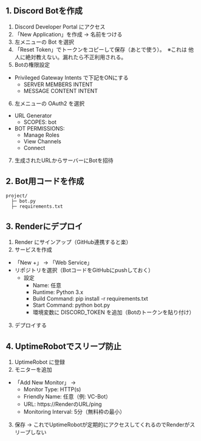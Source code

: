## 1. Discord Botを作成
1. Discord Developer Portal にアクセス
2. 「New Application」を作成 → 名前をつける
3. 左メニューの Bot を選択
4. 「Reset Token」でトークンをコピーして保存（あとで使う）。　※これは 他人に絶対教えない。漏れたら不正利用される。
5. Botの権限設定
- Privileged Gateway Intents で下記をONにする
  - SERVER MEMBERS INTENT
  - MESSAGE CONTENT INTENT
6. 左メニューの OAuth2 を選択
- URL Generator
  - SCOPES: bot
- BOT PERMISSIONS:
  - Manage Roles
  - View Channels
  - Connect
7. 生成されたURLからサーバーにBotを招待

## 2. Bot用コードを作成
```
project/
  ├─ bot.py
  ├─ requirements.txt
```

## 3. Renderにデプロイ
1. Render にサインアップ（GitHub連携すると楽）
2. サービスを作成
- 「New +」 → 「Web Service」
- リポジトリを選択（BotコードをGitHubにpushしておく）
  - 設定
    - Name: 任意
    - Runtime: Python 3.x
    - Build Command: pip install -r requirements.txt
    - Start Command: python bot.py
    - 環境変数に DISCORD_TOKEN を追加（Botのトークンを貼り付け）
3. デプロイする

## 4. UptimeRobotでスリープ防止
1. UptimeRobot に登録
2. モニターを追加
- 「Add New Monitor」 →
  - Monitor Type: HTTP(s)
  - Friendly Name: 任意（例: VC-Bot）
  - URL: https://RenderのURL/ping
  - Monitoring Interval: 5分（無料枠の最小）
3. 保存 → これでUptimeRobotが定期的にアクセスしてくれるのでRenderがスリープしない